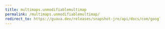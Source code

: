 ```yaml
---
title: multimaps.unmodifiablemultimap
permalink: /multimaps.unmodifiablemultimap/
redirect_to: https://guava.dev/releases/snapshot-jre/api/docs/com/google/common/collect/Multimaps.html#unmodifiableMultimap-com.google.common.collect.Multimap-
---
```

